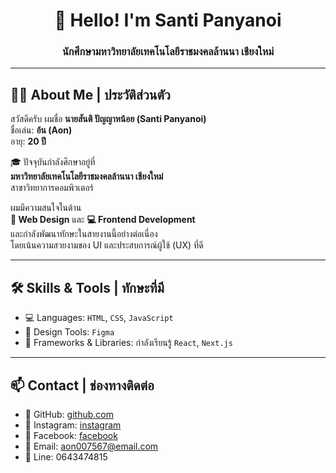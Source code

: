 <h1 align="center">👋 Hello! I'm Santi Panyanoi</h1>
<h3 align="center">นักศึกษามหาวิทยาลัยเทคโนโลยีราชมงคลล้านนา เชียงใหม่</h3>

---

## 🧑‍🎓 About Me | ประวัติส่วนตัว

สวัสดีครับ ผมชื่อ **นายสันติ ปัญญาหน้อย (Santi Panyanoi)**  
ชื่อเล่น: **อ้น (Aon)**  
อายุ: **20 ปี**

🎓 ปัจจุบันกำลังศึกษาอยู่ที่  
**มหาวิทยาลัยเทคโนโลยีราชมงคลล้านนา เชียงใหม่**  
สาขาวิทยาการคอมพิวเตอร์

ผมมีความสนใจในด้าน  
**🎨 Web Design** และ **💻 Frontend Development**  
และกำลังพัฒนาทักษะในสายงานนี้อย่างต่อเนื่อง  
โดยเน้นความสวยงามของ UI และประสบการณ์ผู้ใช้ (UX) ที่ดี

---

## 🛠️ Skills & Tools | ทักษะที่มี

- 💻 Languages: `HTML`, `CSS`, `JavaScript`
- 🎨 Design Tools: `Figma`
- 🚀 Frameworks & Libraries: กำลังเรียนรู้ `React`, `Next.js`

---

## 📫 Contact | ช่องทางติดต่อ

- 🔗 GitHub: [github.com](https://github.com/Aonney)
- 📸 Instagram: [instagram](https://instagram.com/aoon.s_) <!-- เปลี่ยนลิงก์ตามจริง -->
- 📘 Facebook: [facebook](https://facebook.com/Santipanyanoi) <!-- เปลี่ยนลิงก์ตามจริง -->
- 📧 Email: aon007567@email.com
- 📱 Line: 0643474815 <!-- เปลี่ยนเป็นลิงก์หรือชื่อ ID -->

